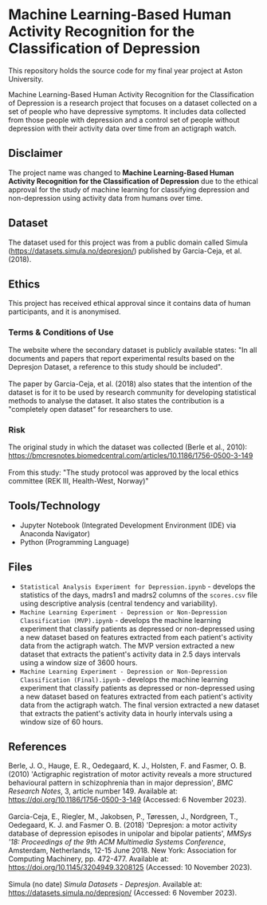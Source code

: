 # Machine Learning-Based Human Activity Recognition for the Classification of Depression
This repository holds the source code for my final year project at Aston University.

Machine Learning-Based Human Activity Recognition for the Classification of Depression is a research project that focuses on a dataset collected on a set of people who have depressive symptoms. It includes data collected from those people with depression and a control set of people without depression with their activity data over time from an actigraph watch.

## Disclaimer
The project name was changed to <b>Machine Learning-Based Human Activity Recognition for the Classification of Depression</b> due to the ethical approval for the study of machine learning for classifying depression and non-depression using activity data from humans over time.

## Dataset
The dataset used for this project was from a public domain called Simula (<a href="https://datasets.simula.no/depresjon/">https://datasets.simula.no/depresjon/</a>) published by Garcia-Ceja, et al. (2018).

## Ethics
This project has received ethical approval since it contains data of human participants, and it is anonymised.

### Terms & Conditions of Use
The website where the secondary dataset is publicly available states: "In all documents and papers that report experimental results based on the Depresjon Dataset, a reference to this study should be included".
<br><br>
The paper by Garcia-Ceja, et al. (2018) also states that the intention of the dataset is for it to be used by research community for developing statistical methods to analyse the dataset. It also states the contribution is a "completely open dataset" for researchers to use.

### Risk
The original study in which the dataset was collected (Berle et al., 2010): <a href="https://bmcresnotes.biomedcentral.com/articles/10.1186/1756-0500-3-149">https://bmcresnotes.biomedcentral.com/articles/10.1186/1756-0500-3-149</a>
<br><br>
From this study: "The study protocol was approved by the local ethics committee (REK III, Health-West, Norway)"

## Tools/Technology
* Jupyter Notebook (Integrated Development Environment (IDE) via Anaconda Navigator)
* Python (Programming Language)

## Files
* <code>Statistical Analysis Experiment for Depression.ipynb</code> - develops the statistics of the days, madrs1 and madrs2 columns of the <code>scores.csv</code> file using descriptive analysis (central tendency and variability).
* <code>Machine Learning Experiment - Depression or Non-Depression Classification (MVP).ipynb</code> - develops the machine learning experiment that classify patients as depressed or non-depressed using a new dataset based on features extracted from each patient's activity data from the actigraph watch. The MVP version extracted a new dataset that extracts the patient's activity data in 2.5 days intervals using a window size of 3600 hours.
* <code>Machine Learning Experiment - Depression or Non-Depression Classification (Final).ipynb</code> - develops the machine learning experiment that classify patients as depressed or non-depressed using a new dataset based on features extracted from each patient's activity data from the actigraph watch. The final version extracted a new dataset that extracts the patient's activity data in hourly intervals using a window size of 60 hours.

## References
Berle, J. O., Hauge, E. R., Oedegaard, K. J., Holsten, F. and Fasmer, O. B. (2010) 'Actigraphic registration of motor activity reveals a more structured behavioural pattern in schizophrenia than in major depression', <i>BMC Research Notes</i>, 3, article number 149. Available at: <a href="https://doi.org/10.1186/1756-0500-3-149">https://doi.org/10.1186/1756-0500-3-149</a> (Accessed: 6 November 2023).
<br><br>
Garcia-Ceja, E., Riegler, M., Jakobsen, P., Tøressen, J., Nordgreen, T., Oedegaard, K. J. and Fasmer O. B. (2018) 'Depresjon: a motor activity database of depression episodes in unipolar and bipolar patients', <i>MMSys '18: Proceedings of the 9th ACM Multimedia Systems Conference</i>, Amsterdam, Netherlands, 12-15 June 2018. New York: Association for Computing Machinery, pp. 472-477. Available at: <a href="https://doi.org/10.1145/3204949.3208125">https://doi.org/10.1145/3204949.3208125</a> (Accessed: 10 November 2023).
<br><br>
Simula (no date) <i>Simula Datasets - Depresjon</i>. Available at: <a href="https://datasets.simula.no/depresjon/">https://datasets.simula.no/depresjon/</a> (Accessed: 6 November 2023).
